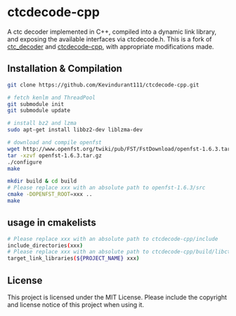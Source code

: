# ctcdecode-cpp

A ctc decoder implemented in C++, compiled into a dynamic link library, and exposing the available interfaces via ctcdecode.h. This is a fork of [ctc_decoder](https://github.com/Slyne/ctc_decoder) and [ctcdecode-cpp](https://github.com/jindrahelcl/ctcdecode-cpp), with appropriate modifications made.

## Installation & Compilation
```bash
git clone https://github.com/Kevindurant111/ctcdecode-cpp.git

# fetch kenlm and ThreadPool
git submodule init
git submodule update

# install bz2 and lzma
sudo apt-get install libbz2-dev liblzma-dev

# download and compile openfst
wget http://www.openfst.org/twiki/pub/FST/FstDownload/openfst-1.6.3.tar.gz
tar -xzvf openfst-1.6.3.tar.gz
./configure
make

mkdir build & cd build
# Please replace xxx with an absolute path to openfst-1.6.3/src
cmake -DOPENFST_ROOT=xxx ..
make
```

## usage in cmakelists  
```bash
# Please replace xxx with an absolute path to ctcdecode-cpp/include
include_directories(xxx)
# Please replace xxx with an absolute path to ctcdecode-cpp/build/libctcdecode.so
target_link_libraries(${PROJECT_NAME} xxx)
```   
## License  
This project is licensed under the MIT License. Please include the copyright and license notice of this project when using it.


